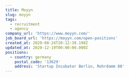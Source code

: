 ```yaml
---
title: Moyyn
slug: moyyn
tags:
  - recruitment
  - agency
company_url: 'https://www.moyyn.com/'
job_board_url: 'https://moyyn.com/open-positions'
created_at: 2020-08-24T20:12:38.198Z
updated_at: 2020-12-19T00:00:00.000Z
positions:
  - country: germany
    postal_code: '13629'
    address: 'Startup Incubator Berlin, Rohrdamm 88'
---
```


